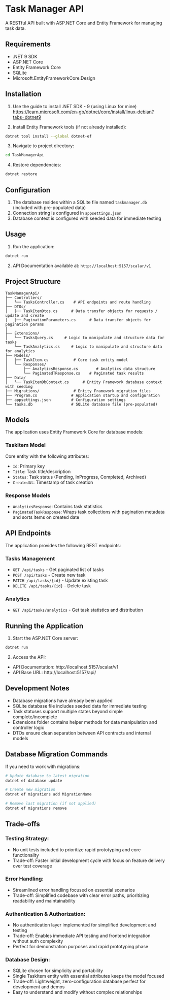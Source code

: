 





# Task Manager API

A RESTful API built with ASP.NET Core and Entity Framework for managing task data.

## Requirements

- .NET 9 SDK
- ASP.NET Core
- Entity Framework Core
- SQLite
- Microsoft.EntityFrameworkCore.Design

## Installation


1. Use the guide to install .NET SDK - 9 (using Linux for mine)
    https://learn.microsoft.com/en-gb/dotnet/core/install/linux-debian?tabs=dotnet9

2. Install Entity Framework tools (if not already installed):

```bash
dotnet tool install --global dotnet-ef
```

3. Navigate to project directory:

```bash
cd TaskManagerApi
```

4. Restore dependencies:

```bash
dotnet restore
```



## Configuration

1. The database resides within a SQLite file named `taskmanager.db` (included with pre-populated data)
2. Connection string is configured in `appsettings.json`
3. Database context is configured with seeded data for immediate testing

## Usage

1. Run the application:

```bash
dotnet run
```


2. API Documentation available at: `http://localhost:5157/scalar/v1`

## Project Structure

```
TaskManagerApi/
├── Controllers/
│   └── TasksController.cs    # API endpoints and route handling
├── DTOs/
│   ├── TaskItemDtos.cs      # Data transfer objects for requests / update and create
│   ├── PaginationParameters.cs      # Data transfer objects for pagination params
│
├── Extensions/
│   └── TasksQuery.cs     # Logic to manipulate and structure data for tasks
    └── TaskAnalytics.cs     # Logic to manipulate and structure data for analytics
├── Models/
│   ├── TaskItem.cs           # Core task entity model
│   └── Responses/
│       ├── AnalyticsResponse.cs        # Analytics data structure
│       └── PaginatedTResponse.cs    # Paginated task results
├── Data/
│   └── TaskItemDbContext.cs      # Entity Framework database context with seeding
├── Migrations/               # Entity Framework migration files
├── Program.cs               # Application startup and configuration
├── appsettings.json         # Configuration settings
└── tasks.db                 # SQLite database file (pre-populated)
```

## Models

The application uses Entity Framework Core for database models:

### TaskItem Model

Core entity with the following attributes:

- `Id`: Primary key
- `Title`: Task title/description
- `Status`: Task status (Pending, InProgress, Completed, Archived)
- `CreatedAt`: Timestamp of task creation

### Response Models

- `AnalyticsResponse`: Contains task statistics 
- `PaginatedTaskResponse`: Wraps task collections with pagination metadata and sorts items on created date

## API Endpoints

The application provides the following REST endpoints:

### Tasks Management

- `GET /api/tasks` - Get paginated list of tasks
- `POST /api/tasks` - Create new task
- `PATCH /api/tasks/{id}` - Update existing task
- `DELETE /api/tasks/{id}` - Delete task

### Analytics

- `GET /api/tasks/analytics` - Get task statistics and distribution

## Running the Application

1. Start the ASP.NET Core server:

```bash
dotnet run
```

2. Access the API:

- API Documentation: http://localhost:5157/scalar/v1
- API Base URL: http://localhost:5157/api/

## Development Notes

- Database migrations have already been applied
- SQLite database file includes seeded data for immediate testing
- Task statuses support multiple states beyond simple complete/incomplete
- Extensions folder contains helper methods for data manipulation and controller logic
- DTOs ensure clean separation between API contracts and internal models

## Database Migration Commands

If you need to work with migrations:

```bash
# Update database to latest migration
dotnet ef database update

# Create new migration
dotnet ef migrations add MigrationName

# Remove last migration (if not applied)
dotnet ef migrations remove
```

## Trade-offs

### Testing Strategy:

- No unit tests included to prioritize rapid prototyping and core functionality
- Trade-off: Faster initial development cycle with focus on feature delivery over test coverage

### Error Handling:

- Streamlined error handling focused on essential scenarios
- Trade-off: Simplified codebase with clear error paths, prioritizing readability and maintainability

### Authentication & Authorization:

- No authentication layer implemented for simplified development and testing
- Trade-off: Enables immediate API testing and frontend integration without auth complexity
- Perfect for demonstration purposes and rapid prototyping phase

### Database Design:

- SQLite chosen for simplicity and portability
- Single TaskItem entity with essential attributes keeps the model focused
- Trade-off: Lightweight, zero-configuration database perfect for development and demos
- Easy to understand and modify without complex relationships

